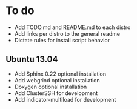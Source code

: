 # To do
- Add TODO.md and README.md to each distro
- Add links per distro to the general readme
- Dictate rules for install script behavior

## Ubuntu 13.04
- Add Sphinx 0.22 optional installation
- Add webgrind optional installation
- Doxygen optional installation
- Add ClusterSSH for development
- Add indicator-multiload for development
